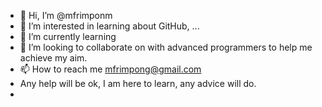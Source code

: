 - 👋 Hi, I’m @mfrimponm
- 👀 I’m interested in learning about GitHub, ...
- 🌱 I’m currently learning 
- 💞️ I’m looking to collaborate on with advanced programmers to help me achieve my aim.
- 📫 How to reach me mfrimpong@gmail.com
- Any help will be ok, I am here to learn, any advice will do.
-
<!---
mfrimponm/mfrimponm is a ✨ special ✨ repository because its `README.md` (this file) appears on your GitHub profile.
You can click the Preview link to take a look at your changes.
--->

